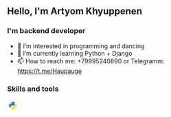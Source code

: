 ## Hello, I'm Artyom Khyuppenen

### I'm backend developer
- 👀 I’m interested in programming and dancing
- 🌱 I’m currently learning Python + Django
- 📫 How to reach me: +79995240890 or Telegramm: https://t.me/Haupauge


### Skills and tools

<img align="left" alt="Python" width="26px" src="https://raw.githubusercontent.com/github/explore/80688e429a7d4ef2fca1e82350fe8e3517d3494d/topics/python/python.png" />

<!---
huppafr/huppafr is a ✨ special ✨ repository because its `README.md` (this file) appears on your GitHub profile.
You can click the Preview link to take a look at your changes.
--->
